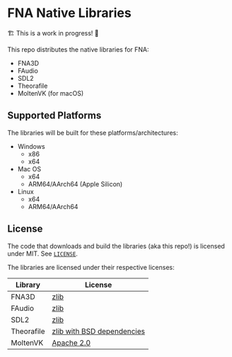 # FNA Native Libraries

🏗️ This is a work in progress! 🚧

This repo distributes the native libraries for FNA:

  * FNA3D
  * FAudio
  * SDL2
  * Theorafile
  * MoltenVK (for macOS)

## Supported Platforms

The libraries will be built for these platforms/architectures:

  * Windows
    * x86
    * x64
  * Mac OS
    * x64
    * ARM64/AArch64 (Apple Silicon)
  * Linux
    * x64
    * ARM64/AArch64

## License

The code that downloads and build the libraries (aka this repo!) is licensed under MIT. See [`LICENSE`](./LICENSE).

The libraries are licensed under their respective licenses:

| Library | License |
| --------------- | --------------- |
| FNA3D | [zlib](https://github.com/FNA-XNA/FNA3D/blob/master/LICENSE)  |
| FAudio  | [zlib](https://github.com/FNA-XNA/FAudio/blob/master/LICENSE) |
| SDL2 | [zlib](https://github.com/libsdl-org/SDL/blob/SDL2/LICENSE.txt) |
| Theorafile | [zlib with BSD dependencies](https://github.com/FNA-XNA/Theorafile/tree/master/licenses) |
| MoltenVK | [Apache 2.0](https://github.com/KhronosGroup/MoltenVK/blob/main/LICENSE) |
